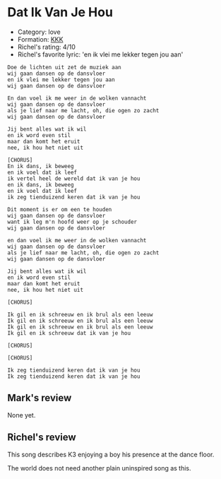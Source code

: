 # Dat Ik Van Je Hou

 * Category: love
 * Formation: [KKK](Kkk.md)
 * Richel's rating: 4/10
 * Richel's favorite lyric: 'en ik vlei me lekker tegen jou aan'

```
Doe de lichten uit zet de muziek aan
wij gaan dansen op de dansvloer
en ik vlei me lekker tegen jou aan
wij gaan dansen op de dansvloer

En dan voel ik me weer in de wolken vannacht
wij gaan dansen op de dansvloer
als je lief naar me lacht, oh, die ogen zo zacht
wij gaan dansen op de dansvloer

Jij bent alles wat ik wil
en ik word even stil
maar dan komt het eruit
nee, ik hou het niet uit

[CHORUS]
En ik dans, ik beweeg
en ik voel dat ik leef
ik vertel heel de wereld dat ik van je hou
en ik dans, ik beweeg
en ik voel dat ik leef
ik zeg tienduizend keren dat ik van je hou

Dit moment is er om een te houden
wij gaan dansen op de dansvloer
want ik leg m'n hoofd weer op je schouder
wij gaan dansen op de dansvloer

en dan voel ik me weer in de wolken vannacht
wij gaan dansen op de dansvloer
als je lief naar me lacht, oh, die ogen zo zacht
wij gaan dansen op de dansvloer

Jij bent alles wat ik wil
en ik word even stil
maar dan komt het eruit
nee, ik hou het niet uit

[CHORUS]

Ik gil en ik schreeuw en ik brul als een leeuw
Ik gil en ik schreeuw en ik brul als een leeuw
Ik gil en ik schreeuw en ik brul als een leeuw
Ik gil en ik schreeuw dat ik van je hou

[CHORUS]

[CHORUS]

Ik zeg tienduizend keren dat ik van je hou
Ik zeg tienduizend keren dat ik van je hou
```

## Mark's review

None yet.

## Richel's review

This song describes K3 enjoying a boy his presence at the dance floor.

The world does not need another plain uninspired song as this. 

